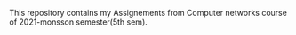 This repository contains my Assignements from Computer networks course of 2021-monsson semester(5th sem).